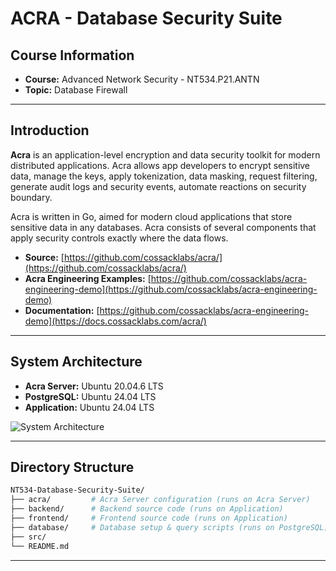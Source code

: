 # ACRA - Database Security Suite

## Course Information
- **Course:** Advanced Network Security - NT534.P21.ANTN
- **Topic:** Database Firewall

---

## Introduction

**Acra** is an application-level encryption and data security toolkit for modern distributed applications. Acra allows app developers to encrypt sensitive data, manage the keys, apply tokenization, data masking, request filtering, generate audit logs and security events, automate reactions on security boundary.

Acra is written in Go, aimed for modern cloud applications that store sensitive data in any databases. Acra consists of several components that apply security controls exactly where the data flows.

- **Source:** [https://github.com/cossacklabs/acra/](https://github.com/cossacklabs/acra/)
- **Acra Engineering Examples:** [https://github.com/cossacklabs/acra-engineering-demo](https://github.com/cossacklabs/acra-engineering-demo)
- **Documentation:** [https://github.com/cossacklabs/acra-engineering-demo](https://docs.cossacklabs.com/acra/)

---

## System Architecture

- **Acra Server:** Ubuntu 20.04.6 LTS
- **PostgreSQL:** Ubuntu 24.04 LTS
- **Application:** Ubuntu 24.04 LTS

![System Architecture](src/architecture.png)

---

## Directory Structure

```bash
NT534-Database-Security-Suite/
├── acra/         # Acra Server configuration (runs on Acra Server)
├── backend/      # Backend source code (runs on Application)
├── frontend/     # Frontend source code (runs on Application)
├── database/     # Database setup & query scripts (runs on PostgreSQL)
├── src/          
└── README.md
```

---
